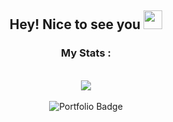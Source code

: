 <div id="header" align="center">
  <h2>
    Hey! Nice to see you
    <img src="https://media.giphy.com/media/hvRJCLFzcasrR4ia7z/giphy.gif" width="30px"/>
  </h2>

### My Stats :
</br>
<div align="center">
  <a href="https://git.io/streak-stats"><img src="https://github-readme-streak-stats.herokuapp.com?user=Matvey1994&theme=radical&date_format=j%20M%5B%20Y%5D"/></a>
  </br></br>
  <img src="https://www.codewars.com/users/matvey1994/badges/large" alt="Portfolio Badge"/>
</div>



   
         
        
        
        
          
            
              
            
            
              
              
            
          
          
            
              
            
          
        
      


